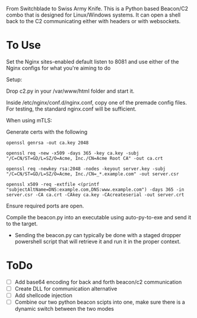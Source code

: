 From Switchblade to Swiss Army Knife. This is a Python based Beacon/C2 combo that is designed for Linux/Windows systems. It can open a shell back to the C2 communicating either with headers or with websockets.

# To Use #
Set the Nginx sites-enabled default listen to 8081 and use either of the Nginx configs for what you're aiming to do

Setup:

Drop c2.py in your /var/www/html folder and start it.

Inside /etc/nginx/conf.d/nginx.conf, copy one of the premade config files. For testing, the standard nginx.conf will be sufficient. 

When using mTLS:

Generate certs with the following

```
openssl genrsa -out ca.key 2048 

openssl req -new -x509 -days 365 -key ca.key -subj "/C=CN/ST=GD/L=SZ/O=Acme, Inc./CN=Acme Root CA" -out ca.crt

openssl req -newkey rsa:2048 -nodes -keyout server.key -subj "/C=CN/ST=GD/L=SZ/O=Acme, Inc./CN=_*.example.com" -out server.csr 

openssl x509 -req -extfile <(printf "subjectAltName=DNS:example.com,DNS:www.example.com") -days 365 -in server.csr -CA ca.crt -CAkey ca.key -CAcreateserial -out server.crt 
```
Ensure required ports are open.

Compile the beacon.py into an executable using auto-py-to-exe and send it to the target.

 - Sending the beacon.py can typically be done with a staged dropper powershell script that will retrieve it and run it in the proper context.


# ToDo #

- [ ] Add base64 encoding for back and forth beacon/c2 communication
- [ ] Create DLL for communication alternative
- [ ] Add shellcode injection
- [ ] Combine our two python beacon scipts into one, make sure there is a dynamic switch between the two modes
